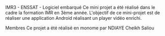 IMR3 - ENSSAT  - Logiciel embarqué
Ce mini projet a été réalisé dans le cadre la formation IMR en 3ème année. 
L'objectif de ce mini-projet est de réaliser une application Android réalisant un player vidéo enrichi.

Membres
Ce projet a été réalisé en monome par NDIAYE Cheikh Saliou  
